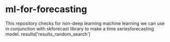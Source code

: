 # ml-for-forecasting
This repository checks for non-deep learning machine learning we can use in conjunction with skforecast library to 
make a time seriesforecasting model.
results['results_random_search']